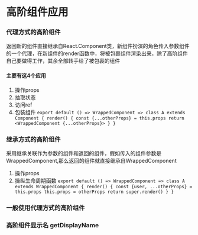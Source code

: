 # 高阶组件应用

### 代理方式的高阶组件
返回新的组件直接继承自React.Component类，新组件扮演的角色传入参数组件的一个代理，在新组件的render函数中，将被包裹组件渲染出来，除了高阶组件自己要做得工作，其余全部转手给了被包裹的组件
#### 主要有这4个应用
1. 操作props
2. 抽取状态
3. 访问ref
4. 包装组件
`
export default () => WrappedComponent => class A extends Component {
  render() {
    const {...otherProps} = this.props
    return <WrappedComponent {...otherProps}>
  }
}
`

### 继承方式的高阶组件
采用继承关联作为参数的组件和返回的组件，假如传入的组件参数是WrappedComponent,那么返回的组件就直接继承自WrappedComponent
1. 操作props
2. 操纵生命周期函数
`
export default () => WrappedComponent => class A extends WrappedComponent {
  render() {
    const {user, ...otherProps} = this.props
    this.props = otherProps
    return super.render()
  }
}
`
### 一般使用代理方式的高阶组件

### 高阶组件显示名 getDisplayName

